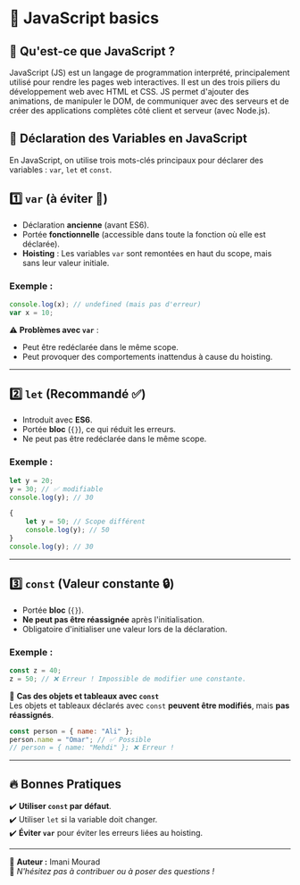 # 📌 JavaScript basics

## 🔹 Qu'est-ce que JavaScript ?
JavaScript (JS) est un langage de programmation interprété, principalement utilisé pour rendre les pages web interactives. Il est un des trois piliers du développement web avec HTML et CSS. JS permet d'ajouter des animations, de manipuler le DOM, de communiquer avec des serveurs et de créer des applications complètes côté client et serveur (avec Node.js).

## 📌 Déclaration des Variables en JavaScript

En JavaScript, on utilise trois mots-clés principaux pour déclarer des variables : `var`, `let` et `const`.

## 1️⃣ `var` (à éviter 🚫)
- Déclaration **ancienne** (avant ES6).
- Portée **fonctionnelle** (accessible dans toute la fonction où elle est déclarée).
- **Hoisting** : Les variables `var` sont remontées en haut du scope, mais sans leur valeur initiale.

### Exemple :
```js
console.log(x); // undefined (mais pas d'erreur)
var x = 10;
```

⚠️ **Problèmes avec `var`** :
- Peut être redéclarée dans le même scope.
- Peut provoquer des comportements inattendus à cause du hoisting.

---

## 2️⃣ `let` (Recommandé ✅)
- Introduit avec **ES6**.
- Portée **bloc** (`{}`), ce qui réduit les erreurs.
- Ne peut pas être redéclarée dans le même scope.

### Exemple :
```js
let y = 20;
y = 30; // ✅ modifiable
console.log(y); // 30

{
    let y = 50; // Scope différent
    console.log(y); // 50
}
console.log(y); // 30
```

---

## 3️⃣ `const` (Valeur constante 🔒)
- Portée **bloc** (`{}`).
- **Ne peut pas être réassignée** après l'initialisation.
- Obligatoire d'initialiser une valeur lors de la déclaration.

### Exemple :
```js
const z = 40;
z = 50; // ❌ Erreur ! Impossible de modifier une constante.
```

🔹 **Cas des objets et tableaux avec `const`**  
Les objets et tableaux déclarés avec `const` **peuvent être modifiés**, mais **pas réassignés**.

```js
const person = { name: "Ali" };
person.name = "Omar"; // ✅ Possible
// person = { name: "Mehdi" }; ❌ Erreur !
```

---

## 🔥 Bonnes Pratiques
✔️ **Utiliser `const` par défaut**.  
✔️ Utiliser `let` si la variable doit changer.  
✔️ **Éviter `var`** pour éviter les erreurs liées au hoisting.

---

📌 **Auteur :** Imani Mourad  
🚀 *N'hésitez pas à contribuer ou à poser des questions !*

